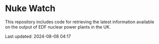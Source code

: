 # Nuke Watch

This repository includes code for retrieving the latest information available on the output of EDF nuclear power plants in the UK.

Last updated: 2024-08-08 04:17